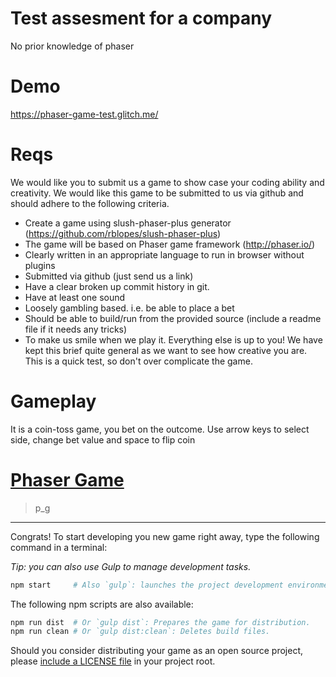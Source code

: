# Test assesment for a company
No prior knowledge of phaser

# Demo
https://phaser-game-test.glitch.me/

# Reqs

We would like you to submit us a game to show case your coding ability and creativity. 
We would like this game to be submitted to us via github and should adhere to the following criteria. 

* Create a game using slush-phaser-plus generator (https://github.com/rblopes/slush-phaser-plus) 
* The game will be based on Phaser game framework (http://phaser.io/) 
* Clearly written in an appropriate language to run in browser without plugins 
* Submitted via github (just send us a link) 
* Have a clear broken up commit history in git. 
* Have at least one sound 
* Loosely gambling based. i.e. be able to place a bet 
* Should be able to build/run from the provided source (include a readme file if it needs any tricks) 
* To make us smile when we play it. 
Everything else is up to you! We have kept this brief quite general as we want to see how creative you are. This is a quick test, so don't over complicate the game. 

# Gameplay
It is a coin-toss game, you bet on the outcome. Use arrow keys to select side, change bet value and space to flip coin

# [Phaser Game](https://example.com/my-game/)

>   p_g

---

Congrats! To start developing you new game right away, type the following command in a terminal:

_Tip: you can also use Gulp to manage development tasks._

```sh
npm start     # Also `gulp`: launches the project development environment.
```

The following npm scripts are also available:

```sh
npm run dist  # Or `gulp dist`: Prepares the game for distribution.
npm run clean # Or `gulp dist:clean`: Deletes build files.
```

Should you consider distributing your game as an open source project, please [include a LICENSE file](http://choosealicense.com/) in your project root.
